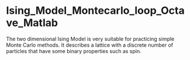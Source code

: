 # Ising_Model_Montecarlo_loop_Octave_Matlab
The two dimensional Ising Model is very suitable for practicing simple Monte Carlo methods. It describes a lattice with a discrete number of particles that have some binary properties such as spin.
